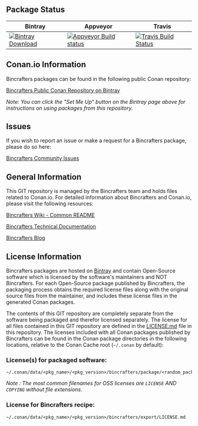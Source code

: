 ## Package Status

| Bintray | Appveyor | Travis |
|---------|-----------|--------|
|[![Bintray Download](https://api.bintray.com/packages/bincrafters/public-conan/libwebsockets%3Abincrafters/images/download.svg?version=2.4.0%3Astable) ](https://bintray.com/bincrafters/public-conan/libwebsockets%3Abincrafters/2.4.0%3Astable/link)|[![Appveyor Build status](https://ci.appveyor.com/api/projects/status/github/bincrafters/conan-libwebsockets?svg=true)](https://ci.appveyor.com/project/BinCrafters/conan-libwebsockets)|[![Travis Build Status](https://travis-ci.org/bincrafters/conan-libwebsockets.svg?branch=stable%2F2.4.0)](https://travis-ci.org/bincrafters/conan-libwebsockets)|

## Conan.io Information

Bincrafters packages can be found in the following public Conan repository:

[Bincrafters Public Conan Repository on Bintray](https://bintray.com/bincrafters/public-conan)

*Note: You can click the "Set Me Up" button on the Bintray page above for instructions on using packages from this repository.*

## Issues

If you wish to report an issue or make a request for a Bincrafters package, please do so here:

[Bincrafters Community Issues](https://github.com/bincrafters/community/issues)

## General Information

This GIT repository is managed by the Bincrafters team and holds files related to Conan.io.  For detailed information about Bincrafters and Conan.io, please visit the following resources:

[Bincrafters Wiki - Common README](https://github.com/bincrafters/community/wiki/Common-README.md)

[Bincrafters Technical Documentation](http://bincrafters.readthedocs.io/en/latest/)

[Bincrafters Blog](https://bincrafters.github.io)

## License Information

Bincrafters packages are hosted on [Bintray](https://bintray.com) and contain Open-Source software which is licensed by the software's maintainers and NOT Bincrafters.  For each Open-Source package published by Bincrafters, the packaging process obtains the required license files along with the original source files from the maintainer, and includes these license files in the generated Conan packages.

The contents of this GIT repository are completely separate from the software being packaged and therefor licensed separately.  The license for all files contained in this GIT repository are defined in the [LICENSE.md](LICENSE.md) file in this repository.  The licenses included with all Conan packages published by Bincrafters can be found in the Conan package directories in the following locations, relative to the Conan Cache root (`~/.conan` by default):

### License(s) for packaged software:

    ~/.conan/data/<pkg_name>/<pkg_version>/bincrafters/package/<random_package_id>/license/<LICENSE_FILES_HERE>

*Note :   The most common filenames for OSS licenses are `LICENSE` AND `COPYING` without file extensions.*
	
### License for Bincrafters recipe:

    ~/.conan/data/<pkg_name>/<pkg_version>/bincrafters/export/LICENSE.md

	
